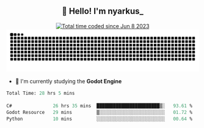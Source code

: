 <h2 align="center">👋 Hello! I'm nyarkus_</h2>
<p align="center">
  <a href="https://wakatime.com/@8f9aa332-6725-4e00-a5d9-b2317a4b74a6">
    <img src="https://wakatime.com/badge/user/8f9aa332-6725-4e00-a5d9-b2317a4b74a6.svg" alt="Total time coded since Jun 8 2023" />
  </a>
  <br>
  <img src = "https://github.com/nyarkus/nyarkus/blob/output/github-snake-dark.svg">
</p>

<!--- - 🔭 I’m currently working at [Eternal Beta](https://github.com/Kacianoki/Eternal-Beta) -->
<!--- 💬 Ask me about **nothing :<**-->
- 🌱 I'm currently studying the **Godot Engine**

<!--START_SECTION:waka-->

```fs
Total Time: 28 hrs 5 mins

C#               26 hrs 35 mins  ███████████████████████▒░   93.61 %
Godot Resource   29 mins         ▒░░░░░░░░░░░░░░░░░░░░░░░░   01.72 %
Python           10 mins         ░░░░░░░░░░░░░░░░░░░░░░░░░   00.64 %
```

<!--END_SECTION:waka-->
